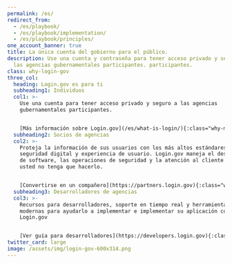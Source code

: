 ```yaml
---
permalink: /es/
redirect_from:
  - /es/playbook/
  - /es/playbook/implementation/
  - /es/playbook/principles/
one_account_banner: true
title: La única cuenta del gobierno para el público.
description: Use una cuenta y contraseña para tener acceso privado y seguro a
  las agencias gubernamentales participantes. participantes.
class: why-login-gov
three_col:
  heading: Login.gov es para ti
  subheading1: Individuos
  col1: >-
    Use una cuenta para tener acceso privado y seguro a las agencias
    gubernamentales participantes.


    [Más información sobre Login.gov](/es/what-is-login/){:class="why-more-info"}
  subheading2: Socios de agencias
  col2: >-
    Proteja la información de sus usuarios con los más altos estándares de
    seguridad digital y experiencia de usuario. Login.gov maneja el desarrollo
    de software, las operaciones de seguridad y la atención al cliente para que
    usted no tenga que hacerlo.


    [Convertirse en un compañero](https://partners.login.gov){:class="why-more-info"}
  subheading3: Desarrolladores de agencias
  col3: >-
    Recursos para desarrolladores, soporte en tiempo real y herramientas
    modernas para ayudarlo a implementar e implementar su aplicación con
    Login.gov


    [Ver guía para desarrolladores](https://developers.login.gov){:class="why-more-info"}
twitter_card: large
image: /assets/img/login-gov-600x314.png
---
```

